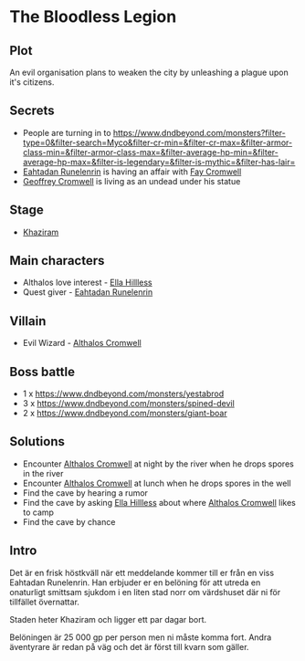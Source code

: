 # The Bloodless Legion

## Plot

An evil organisation plans to weaken the city by unleashing a plague upon it's citizens.

## Secrets

- People are turning in to https://www.dndbeyond.com/monsters?filter-type=0&filter-search=Myco&filter-cr-min=&filter-cr-max=&filter-armor-class-min=&filter-armor-class-max=&filter-average-hp-min=&filter-average-hp-max=&filter-is-legendary=&filter-is-mythic=&filter-has-lair=
- [Eahtadan Runelenrin](./Eahtadan_Runelenrin.md) is having an affair with [Fay Cromwell](./Fay_Cromwell.md)
- [Geoffrey Cromwell](./Geoffrey_Cromwell.md) is living as an undead under his statue

## Stage

- [Khaziram](./cities/Khaziram/Khaziram.md)

## Main characters

- Althalos love interest - [Ella Hillless](./Ella_Hillless.md)
- Quest giver - [Eahtadan Runelenrin](./Eahtadan_Runelenrin.md)

## Villain

- Evil Wizard - [Althalos Cromwell](./Althalos_Cromwell.md)

## Boss battle

- 1 x https://www.dndbeyond.com/monsters/yestabrod
- 3 x https://www.dndbeyond.com/monsters/spined-devil
- 2 x https://www.dndbeyond.com/monsters/giant-boar

## Solutions

- Encounter [Althalos Cromwell](./Althalos_Cromwell.md) at night by the river when he drops spores in the river
- Encounter [Althalos Cromwell](./Althalos_Cromwell.md) at lunch when he drops spores in the well
- Find the cave by hearing a rumor
- Find the cave by asking [Ella Hillless](./Ella_Hillless.md) about where [Althalos Cromwell](./Althalos_Cromwell.md) likes to camp
- Find the cave by chance

## Intro

Det är en frisk höstkväll när ett meddelande kommer till er från en viss Eahtadan Runelenrin.
Han erbjuder er en belöning för att utreda en onaturligt smittsam sjukdom i en liten stad norr om värdshuset där ni för tillfället övernattar.

Staden heter Khaziram och ligger ett par dagar bort.

Belöningen är 25 000 gp per person men ni måste komma fort.
Andra äventyrare är redan på väg och det är först till kvarn som gäller.
